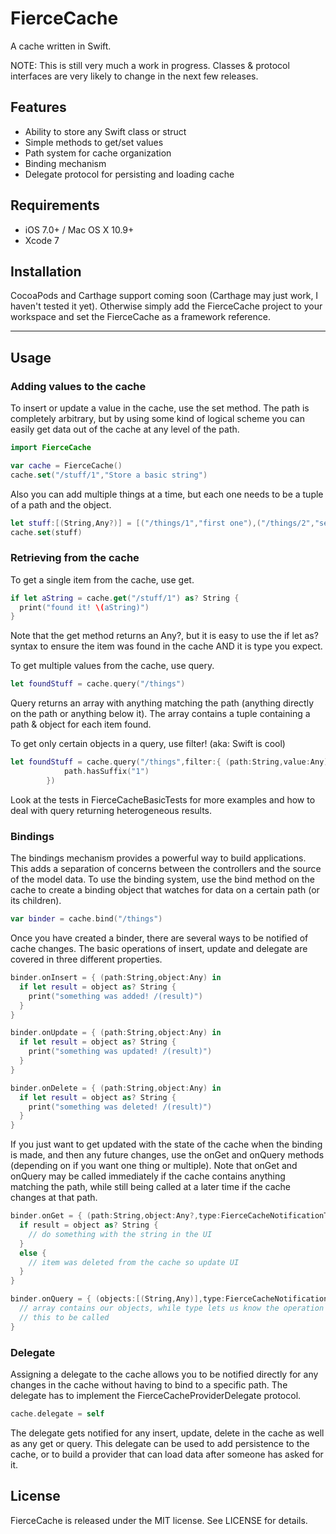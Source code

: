 # FierceCache
A cache written in Swift.

NOTE: This is still very much a work in progress. Classes & protocol interfaces are very likely to change in the next few releases.

## Features

- Ability to store any Swift class or struct
- Simple methods to get/set values
- Path system for cache organization
- Binding mechanism
- Delegate protocol for persisting and loading cache

## Requirements

- iOS 7.0+ / Mac OS X 10.9+
- Xcode 7

## Installation

CocoaPods and Carthage support coming soon (Carthage may just work, I haven't tested it yet). Otherwise simply add the FierceCache project to your workspace and set the FierceCache as a framework reference.

---

## Usage

### Adding values to the cache

To insert or update a value in the cache, use the set method. The path is completely arbitrary, but by using some kind of logical scheme you can easily get data out of the cache at any level of the path.

```swift
import FierceCache

var cache = FierceCache()
cache.set("/stuff/1","Store a basic string")
```

Also you can add multiple things at a time, but each one needs to be a tuple of a path and the object.

```swift
let stuff:[(String,Any?)] = [("/things/1","first one"),("/things/2","second one"),("/things/3","third"),("/things/4","fourth")]
cache.set(stuff)
```

### Retrieving from the cache

To get a single item from the cache, use get.

```swift
if let aString = cache.get("/stuff/1") as? String {
  print("found it! \(aString)")
}
```

Note that the get method returns an Any?, but it is easy to use the if let as? syntax to ensure the item was found in the cache AND it is type you expect.

To get multiple values from the cache, use query.

```swift
let foundStuff = cache.query("/things")
```

Query returns an array with anything matching the path (anything directly on the path or anything below it). The array contains a tuple containing a path & object for each item found.

To get only certain objects in a query, use filter! (aka: Swift is cool)

```swift
let foundStuff = cache.query("/things",filter:{ (path:String,value:Any) -> Bool in
            path.hasSuffix("1")
        })
```

Look at the tests in FierceCacheBasicTests for more examples and how to deal with query returning heterogeneous results.

### Bindings

The bindings mechanism provides a powerful way to build applications. This adds a separation of concerns between the controllers and the source of the model data. To use the binding system, use the bind method on the cache to create a binding object that watches for data on a certain path (or its children).

```swift
var binder = cache.bind("/things")
```

Once you have created a binder, there are several ways to be notified of cache changes. The basic operations of insert, update and delegate are covered in three different properties.

```swift
binder.onInsert = { (path:String,object:Any) in
  if let result = object as? String {
    print("something was added! /(result)")
  }
}

binder.onUpdate = { (path:String,object:Any) in
  if let result = object as? String {
    print("something was updated! /(result)")
  }
}

binder.onDelete = { (path:String,object:Any) in
  if let result = object as? String {
    print("something was deleted! /(result)")
  }
}
```

If you just want to get updated with the state of the cache when the binding is made, and then any future changes, use the onGet and onQuery methods (depending on if you want one thing or multiple). Note that onGet and onQuery may be called immediately if the cache contains anything matching the path, while still being called at a later time if the cache changes at that path.

```swift
binder.onGet = { (path:String,object:Any?,type:FierceCacheNotificationType) in
  if result = object as? String {
    // do something with the string in the UI
  }
  else {
    // item was deleted from the cache so update UI
  }
}

binder.onQuery = { (objects:[(String,Any)],type:FierceCacheNotificationType) in
  // array contains our objects, while type lets us know the operation that caused
  // this to be called
}
```

### Delegate

Assigning a delegate to the cache allows you to be notified directly for any changes in the cache without having to bind to a specific path. The delegate has to implement the FierceCacheProviderDelegate protocol.

```swift
cache.delegate = self
```

The delegate gets notified for any insert, update, delete in the cache as well as any get or query. This delegate can be used to add persistence to the cache, or to build a provider that can load data after someone has asked for it.

## License

FierceCache is released under the MIT license. See LICENSE for details.
